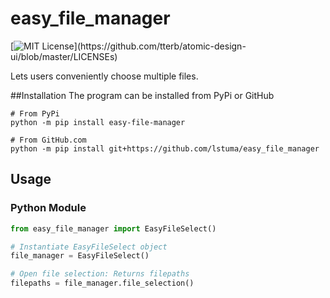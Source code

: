 # easy_file_manager
[![MIT License](https://img.shields.io/apm/l/atomic-design-ui.svg?)](https://github.com/tterb/atomic-design-ui/blob/master/LICENSEs)

Lets users conveniently choose multiple files.

##Installation
The program can be installed from PyPi or GitHub
```
# From PyPi
python -m pip install easy-file-manager

# From GitHub.com
python -m pip install git+https://github.com/lstuma/easy_file_manager
```
## Usage
### Python Module
```python
from easy_file_manager import EasyFileSelect()

# Instantiate EasyFileSelect object
file_manager = EasyFileSelect()

# Open file selection: Returns filepaths
filepaths = file_manager.file_selection()
```
